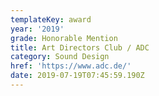 ```yaml
---
templateKey: award
year: '2019'
grade: Honorable Mention
title: Art Directors Club / ADC
category: Sound Design
href: 'https://www.adc.de/'
date: 2019-07-19T07:45:59.190Z
---
```


